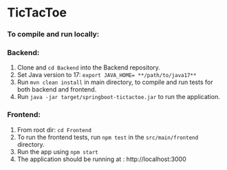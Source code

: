# TicTacToe

### To compile and run locally:

### Backend:
1. Clone and ```cd Backend``` into the Backend repository.
2. Set Java version to 17:
   ```export JAVA_HOME= **/path/to/java17**```
3. Run ```mvn clean install``` in main directory, to compile and run tests for both backend and frontend.
4. Run ```java -jar target/springboot-tictactoe.jar``` to run the application.

### Frontend:
1. From root dir: ```cd Frontend```
2. To run the frontend tests, run ```npm test``` in the ```src/main/frontend``` directory.
3. Run the app using ```npm start```
3. The application should be running at : http://localhost:3000
